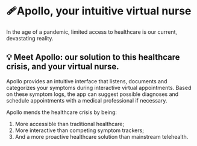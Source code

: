 # :adhesive_bandage:Apollo, your intuitive virtual nurse 	
In the age of a pandemic, limited access to healthcare is our current, devastating reality. <br>

## :bulb: Meet Apollo: our solution to this healthcare crisis, and your virtual nurse.

Apollo provides an intuitive interface that listens, documents and categorizes your symptoms during interactive virtual appointments. Based on these symptom logs, the app can suggest possible diagnoses and schedule appointments with a medical professional if necessary.

Apollo mends the healthcare crisis by being: 
1. More accessible than traditional healthcare;
2. More interactive than competing symptom trackers;
3. And a more proactive healthcare solution than mainstream telehealth.


